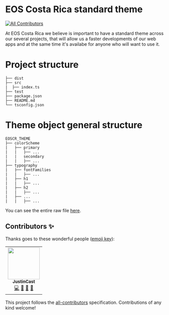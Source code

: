 # EOS Costa Rica standard theme
<!-- ALL-CONTRIBUTORS-BADGE:START - Do not remove or modify this section -->
[![All Contributors](https://img.shields.io/badge/all_contributors-1-orange.svg?style=flat-square)](#contributors-)
<!-- ALL-CONTRIBUTORS-BADGE:END -->
At EOS Costa Rica we believe is important to have a standard theme across our several projects, that will allow us a faster developments of our web apps and at the same time it's availabe for anyone who will want to use it.
# Project structure
```
├── dist
├── src
|  ├── index.ts
├── test 
├── package.json
├── README.md
└── tsconfig.json
```
# Theme object general structure
```
EOSCR_THEME
├── colorScheme
|   ├── primary
|   |   ├── ...
|   |   secondary
|   |   ├── ...
├── typography
|   ├── fontFamilies
|   |   ├── ...
|   ├── h1
|   |   ├── ...
|   ├── h2
|   |   ├── ...
|   ├── ...
|   |   ├── ...
```
You can see the entire raw file [here](https://raw.githubusercontent.com/eoscostarica/eoscr-theme/master/src/index.ts).
## Contributors ✨

Thanks goes to these wonderful people ([emoji key](https://allcontributors.org/docs/en/emoji-key)):

<!-- ALL-CONTRIBUTORS-LIST:START - Do not remove or modify this section -->
<!-- prettier-ignore-start -->
<!-- markdownlint-disable -->
<table>
  <tr>
    <td align="center"><a href="https://github.com/JustinCast"><img src="https://avatars1.githubusercontent.com/u/17890146?v=4" width="100px;" alt=""/><br /><sub><b>JustinCast</b></sub></a><br /><a href="https://github.com/eoscostarica/eoscr-theme/commits?author=JustinCast" title="Code">💻</a> <a href="https://github.com/eoscostarica/eoscr-theme/commits?author=JustinCast" title="Documentation">📖</a> <a href="#projectManagement-JustinCast" title="Project Management">📆</a> <a href="#maintenance-JustinCast" title="Maintenance">🚧</a></td>
  </tr>
</table>

<!-- markdownlint-enable -->
<!-- prettier-ignore-end -->
<!-- ALL-CONTRIBUTORS-LIST:END -->

This project follows the [all-contributors](https://github.com/all-contributors/all-contributors) specification. Contributions of any kind welcome!
